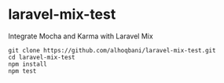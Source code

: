 # laravel-mix-test
Integrate Mocha and Karma with Laravel Mix

```
git clone https://github.com/alhoqbani/laravel-mix-test.git
cd laravel-mix-test
npm install
npm test
```
